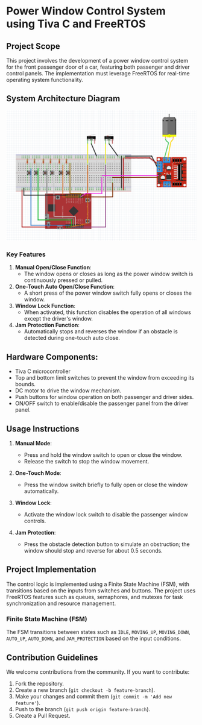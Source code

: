 # Power Window Control System using Tiva C and FreeRTOS

## Project Scope

This project involves the development of a power window control system for the front passenger door of a car, featuring both passenger and driver control panels. The implementation must leverage FreeRTOS for real-time operating system functionality.

## System Architecture Diagram

<img src="./fritz.png" alt="Sequence Diagram" width="100%" height="50%">

### Key Features

1. **Manual Open/Close Function**: 
   - The window opens or closes as long as the power window switch is continuously pressed or pulled.
2. **One-Touch Auto Open/Close Function**:
   - A short press of the power window switch fully opens or closes the window.
3. **Window Lock Function**:
   - When activated, this function disables the operation of all windows except the driver's window.
4. **Jam Protection Function**:
   - Automatically stops and reverses the window if an obstacle is detected during one-touch auto close.

## Hardware Components:

   - Tiva C microcontroller
   - Top and bottom limit switches to prevent the window from exceeding its bounds.
   - DC motor to drive the window mechanism.
   - Push buttons for window operation on both passenger and driver sides.
   - ON/OFF switch to enable/disable the passenger panel from the driver panel.

## Usage Instructions

1. **Manual Mode**:
   - Press and hold the window switch to open or close the window.
   - Release the switch to stop the window movement.

2. **One-Touch Mode**:
   - Press the window switch briefly to fully open or close the window automatically.

3. **Window Lock**:
   - Activate the window lock switch to disable the passenger window controls.

4. **Jam Protection**:
   - Press the obstacle detection button to simulate an obstruction; the window should stop and reverse for about 0.5 seconds.

## Project Implementation

The control logic is implemented using a Finite State Machine (FSM), with transitions based on the inputs from switches and buttons. The project uses FreeRTOS features such as queues, semaphores, and mutexes for task synchronization and resource management.

### Finite State Machine (FSM)

The FSM transitions between states such as `IDLE`, `MOVING_UP`, `MOVING_DOWN`, `AUTO_UP`, `AUTO_DOWN`, and `JAM_PROTECTION` based on the input conditions.

## Contribution Guidelines

We welcome contributions from the community. If you want to contribute:

1. Fork the repository.
2. Create a new branch (`git checkout -b feature-branch`).
3. Make your changes and commit them (`git commit -m 'Add new feature'`).
4. Push to the branch (`git push origin feature-branch`).
5. Create a Pull Request.

